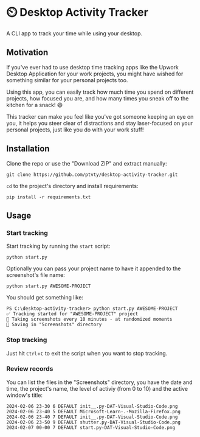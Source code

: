 # ⏲️ Desktop Activity Tracker

A CLI app to track your time while using your desktop.

## Motivation

If you've ever had to use desktop time tracking apps like the Upwork Desktop Application for your work projects, you might have wished for something similar for your personal projects too.

Using this app, you can easily track how much time you spend on different projects, how focused you are, and how many times you sneak off to the kitchen for a snack! 😄

This tracker can make you feel like you've got someone keeping an eye on you, it helps you steer clear of distractions and stay laser-focused on your personal projects, just like you do with your work stuff!

## Installation

Clone the repo or use the "Download ZIP" and extract manually:

    git clone https://github.com/ptvty/desktop-activity-tracker.git

`cd` to the project's directory and install requirements:

    pip install -r requirements.txt

## Usage

### Start tracking

Start tracking by running the `start` script:

    python start.py

Optionally you can pass your project name to have it appended to the screenshot's file name:

    python start.py AWESOME-PROJECT

You should get something like:

    PS C:\desktop-activity-tracker> python start.py AWESOME-PROJECT
    ✅ Tracking started for "AWESOME-PROJECT" project
    📸 Taking screenshots every 10 minutes - at randomized moments
    📂 Saving in "Screenshots" directory

### Stop tracking

Just hit `Ctrl`+`C` to exit the script when you want to stop tracking.

### Review records

You can list the files in the "Screenshots" directory, you have the date and time, the project's name, the level of activiy (from 0 to 10) and the active window's title:

    2024-02-06 23-30 6 DEFAULT init__.py-DAT-Visual-Studio-Code.png
    2024-02-06 23-40 5 DEFAULT Microsoft-Learn-.-Mozilla-Firefox.png
    2024-02-06 23-40 7 DEFAULT init__.py-DAT-Visual-Studio-Code.png
    2024-02-06 23-50 9 DEFAULT shutter.py-DAT-Visual-Studio-Code.png
    2024-02-07 00-00 7 DEFAULT start.py-DAT-Visual-Studio-Code.png